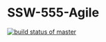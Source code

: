 # SSW-555-Agile

[![build status of master](https://travis-ci.com/smartdev007/SSW-555-Agile.svg?branch=Project3)](https://travis-ci.com/smartdev007/SSW-555-Agile?branch=Project3)
